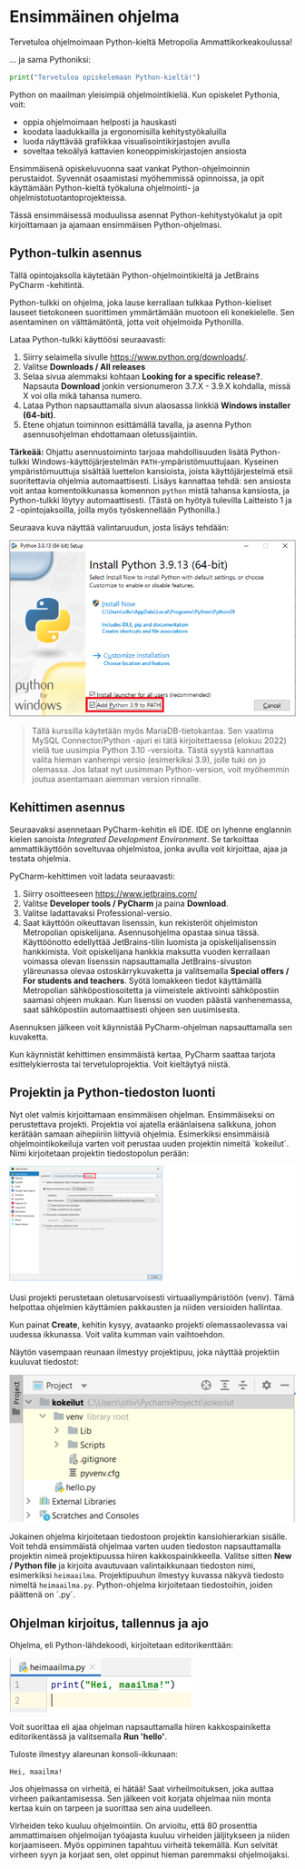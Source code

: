 # Ensimmäinen ohjelma

Tervetuloa ohjelmoimaan Python-kieltä Metropolia Ammattikorkeakoulussa!

... ja sama Pythoniksi:

```python
print("Tervetuloa opiskelemaan Python-kieltä!")
```

Python on maailman yleisimpiä ohjelmointikieliä. Kun opiskelet Pythonia, voit:

- oppia ohjelmoimaan helposti ja hauskasti
- koodata laadukkailla ja ergonomisilla kehitystyökaluilla
- luoda näyttävää grafiikkaa visualisointikirjastojen avulla
- soveltaa tekoälyä kattavien koneoppimiskirjastojen ansiosta

Ensimmäisenä opiskeluvuonna saat vankat Python-ohjelmoinnin perustaidot. Syvennät osaamistasi myöhemmissä opinnoissa,
ja opit käyttämään Python-kieltä työkaluna ohjelmointi- ja ohjelmistotuotantoprojekteissa. 

Tässä ensimmäisessä moduulissa asennat Python-kehitystyökalut ja opit kirjoittamaan ja ajamaan ensimmäisen Python-ohjelmasi.

## Python-tulkin asennus

Tällä opintojaksolla käytetään Python-ohjelmointikieltä ja JetBrains PyCharm -kehitintä.

Python-tulkki on ohjelma, joka lause
kerrallaan tulkkaa Python-kieliset lauseet tietokoneen suorittimen ymmärtämään muotoon eli konekielelle. Sen asentaminen
on välttämätöntä, jotta voit ohjelmoida Pythonilla.

Lataa Python-tulkki käyttöösi seuraavasti:

1. Siirry selaimella sivulle https://www.python.org/downloads/.
2. Valitse **Downloads / All releases**
3. Selaa sivua alemmaksi kohtaan **Looking for a specific release?**. Napsauta **Download** jonkin versionumeron
3.7.X - 3.9.X kohdalla, missä X voi olla mikä tahansa numero.
4. Lataa Python napsauttamalla sivun alaosassa linkkiä **Windows installer (64-bit)**.
5. Etene ohjatun toiminnon
esittämällä tavalla, ja asenna Python asennusohjelman ehdottamaan oletussijaintiin.

**Tärkeää:** Ohjattu asennustoiminto tarjoaa mahdollisuuden lisätä Python-tulkki Windows-käyttöjärjestelmän
`PATH`-ympäristömuuttujaan. Kyseinen ympäristömuuttuja sisältää luettelon kansioista, joista
käyttöjärjestelmä etsii suoritettavia ohjelmia automaattisesti. Lisäys kannattaa tehdä: sen
ansiosta voit antaa komentoikkunassa komennon `python` mistä tahansa kansiosta, ja Python-tulkki
löytyy automaattisesti. (Tästä on hyötyä tulevilla Laitteisto 1 ja 2 -opintojaksoilla, joilla myös työskennellään Pythonilla.)

Seuraava kuva näyttää valintaruudun, josta lisäys tehdään:

![PATH-ympäristömuuttujan päivittäminen](img/path_envvar.png)


>Tällä kurssilla käytetään myös MariaDB-tietokantaa. Sen vaatima MySQL Connector/Python -ajuri ei tätä kirjoitettaessa (elokuu 2022)
vielä tue uusimpia Python 3.10 -versioita. Tästä syystä kannattaa valita hieman vanhempi versio (esimerkiksi 3.9), jolle
tuki on jo olemassa. Jos lataat nyt uusimman Python-version, voit myöhemmin joutua asentamaan aiemman version rinnalle.

## Kehittimen asennus

Seuraavaksi asennetaan PyCharm-kehitin eli IDE. IDE on lyhenne englannin kielen sanoista
*Integrated Development Environment*. Se tarkoittaa ammattikäyttöön
soveltuvaa ohjelmistoa, jonka avulla voit kirjoittaa, ajaa ja testata ohjelmia.

PyCharm-kehittimen voit ladata seuraavasti:

1. Siirry osoitteeseen https://www.jetbrains.com/
2. Valitse **Developer tools / PyCharm** ja paina **Download**.
3. Valitse ladattavaksi Professional-versio.
4. Saat käyttöön oikeuttavan lisenssin, kun rekisteröit ohjelmiston Metropolian opiskelijana. Asennusohjelma opastaa sinua tässä. Käyttöönotto edellyttää JetBrains-tilin luomista ja opiskelijalisenssin hankkimista. Voit opiskelijana hankkia maksutta vuoden kerrallaan voimassa olevan lisenssin napsauttamalla JetBrains-sivuston yläreunassa olevaa ostoskärrykuvaketta ja valitsemalla **Special offers / For students and teachers**. Syötä lomakkeen tiedot käyttämällä Metropolian sähköpostiosoitetta ja viimeistele aktivointi sähköpostiin saamasi ohjeen mukaan. Kun lisenssi on vuoden päästä vanhenemassa, saat sähköpostiin automaattisesti ohjeen sen uusimisesta.  

Asennuksen jälkeen voit käynnistää PyCharm-ohjelman napsauttamalla sen kuvaketta.

Kun käynnistät kehittimen ensimmäistä kertaa, PyCharm saattaa tarjota esittelykierrosta tai tervetuloprojektia.
Voit kieltäytyä niistä.

## Projektin ja Python-tiedoston luonti

Nyt olet valmis kirjoittamaan ensimmäisen ohjelman. Ensimmäiseksi on perustettava projekti. Projektia voi ajatella eräänlaisena
salkkuna, johon kerätään samaan aihepiiriin liittyviä ohjelmia. Esimerkiksi ensimmäisiä ohjelmointikokeiluja
varten voit perustaa uuden projektin nimeltä ´kokeilut´. Nimi kirjoitetaan projektin tiedostopolun perään:

![Uuden projektin luonti](img/uusiprojekti.png)

Uusi projekti perustetaan oletusarvoisesti virtuaaliympäristöön (venv). Tämä helpottaa ohjelmien käyttämien
pakkausten ja niiden versioiden hallintaa.

Kun painat **Create**, kehitin kysyy, avataanko projekti olemassaolevassa vai uudessa ikkunassa. Voit valita kumman vain vaihtoehdon.

Näytön vasempaan reunaan ilmestyy projektipuu, joka näyttää projektiin kuuluvat tiedostot:

![Uuden projektin luonti](img/projektipuu.png)

Jokainen ohjelma kirjoitetaan tiedostoon projektin kansiohierarkian sisälle. Voit tehdä ensimmäistä
ohjelmaa varten uuden tiedoston napsauttamalla projektin nimeä projektipuussa hiiren kakkospainikkeella.
Valitse sitten **New / Python file** ja kirjoita avautuvaan valintaikkunaan tiedoston nimi, esimerkiksi
`heimaailma`.
Projektipuuhun ilmestyy kuvassa näkyvä tiedosto nimeltä `heimaailma.py`. Python-ohjelma kirjoitetaan tiedostoihin, joiden päättenä on ´.py´. 


## Ohjelman kirjoitus, tallennus ja ajo

Ohjelma, eli Python-lähdekoodi, kirjoitetaan editorikenttään: 

![Ensimmäinen ohjelma](img/ekaohjelma.png)

Voit suorittaa eli ajaa ohjelman napsauttamalla hiiren kakkospainiketta editorikentässä ja valitsemalla **Run 'hello'**.

Tuloste ilmestyy alareunan konsoli-ikkunaan:

```output
Hei, maailma!
```

Jos ohjelmassa on virheitä, ei hätää! Saat virheilmoituksen, joka auttaa virheen paikantamisessa. Sen jälkeen voit
korjata ohjelmaa niin monta kertaa kuin on tarpeen ja suorittaa sen aina uudelleen.

Virheiden teko kuuluu ohjelmointiin. On arvioitu, että 80 prosenttia ammattimaisen ohjelmoijan työajasta kuuluu
virheiden jäljitykseen ja niiden korjaamiseen. Myös oppiminen tapahtuu virheitä tekemällä. Kun selvität virheen
syyn ja korjaat sen, olet oppinut hieman paremmaksi ohjelmoijaksi.

